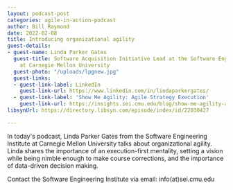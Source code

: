 ```yaml
---
layout: podcast-post
categories: agile-in-action-podcast
author: Bill Raymond
date: 2022-02-08
title: Introducing organizational agility
guest-details:
- guest-name: Linda Parker Gates
  guest-title: Software Acquisition Initiative Lead at the Software Engineering Institute
    at Carnegie Mellon University
  guest-photo: "/uploads/lpgnew.jpg"
  guest-links:
  - guest-link-label: LinkedIn
    guest-link-url: https://www.linkedin.com/in/lindaparkergates/
  - guest-link-label: 'Show Me Agility: Agile Strategy Execution'
    guest-link-url: https://insights.sei.cmu.edu/blog/show-me-agility-agile-strategy-execution/
libsynUrl: https://directory.libsyn.com/episode/index/id/22030427

---
```

In today's podcast, Linda Parker Gates from the Software Engineering Institute at Carnegie Mellon University talks about organizational agility. Linda shares the importance of an execution-first mentality, setting a vision while being nimble enough to make course corrections, and the importance of data-driven decision making.

Contact the Software Engineering Institute via email: info(at)sei.cmu.edu